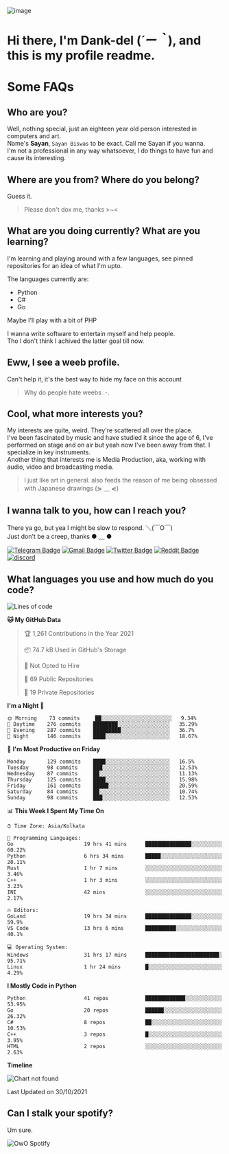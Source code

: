 ![image](https://user-images.githubusercontent.com/63096193/125182844-29f20800-e22f-11eb-8dc9-b0f2d29647bb.png)

# **Hi there, I'm Dank-del (*´ー｀*), and this is my profile readme.**
<!--  [![Profile views](https://gpvc.arturio.dev/dank-del)](https://github.com/dank-del) -->
# Some FAQs

## **Who are you?**

Well, nothing special, just an eighteen year old person interested in computers and art. \
Name's **Sayan**, `Sayan Biswas` to be exact. Call me Sayan if you wanna. \
I'm not a professional in any way whatsoever, I do things to have fun and cause its interesting.

## **Where are you from? Where do you belong?**

Guess it.
> Please don't dox me, thanks >~<

## **What are you doing currently? What are you learning?**

I'm learning and playing around with a few languages, see pinned repositories for an idea of what I'm upto.

The languages currently are:

- Python
- C#
- Go

Maybe I'll play with a bit of PHP

I wanna write software to entertain myself and help people. \
Tho I don't think I achived the latter goal till now.

## **Eww, I see a weeb profile.**

Can't help it, it's the best way to hide my face on this account
> Why do people hate weebs .-.

## **Cool, what more interests you?**

My interests are quite, weird. They're scattered all over the place. \
I've been fascinated by music and have studied it since the age of 6, I've performed on stage and on air but yeah now I've been away from that. I specialize in key instruments. \
Another thing that interests me is Media Production, aka, working with audio, video and broadcasting media.

> I just like art in general. also feeds the reason of me being obsessed with Japanese drawings (⋟ ﹏ ⋞)

## **I wanna talk to you, how can I reach you?**

There ya go, but yea I might be slow to respond. ＼(￣O￣) \
Just don't be a creep, thanks ● ﹏ ●

[![Telegram Badge](https://img.shields.io/badge/-dank_as_fuck-1ca0f1?style=flat-square&logo=telegram&logoColor=white&link=https://t.me/dank_as_fuck)](https://t.me/dank_as_fuck)
[![Gmail Badge](https://img.shields.io/badge/-chizuru@kanojo.tk-c14438?style=flat-square&logo=Gmail&logoColor=white&link=mailto:chizuru@kanojo.tk)](mailto:chizuru@kanojo.tk)
[![Twitter Badge](https://img.shields.io/twitter/follow/TheDankDel?style=social)](https://twitter.com/TheDankDel)
[![Reddit Badge](https://img.shields.io/reddit/user-karma/combined/dank_as_fuck_?style=social)](https://www.reddit.com/user/dank_as_fuck_/)
[![discord](https://discord-md-badge.vercel.app/api/shield/506536929152466945?style=social)](https://discordapp.com/users/506536929152466945)

## **What languages you use and how much do you code?**

<!--START_SECTION:waka-->
![Lines of code](https://img.shields.io/badge/From%20Hello%20World%20I%27ve%20Written-945523%20lines%20of%20code-blue)

**🐱 My GitHub Data** 

> 🏆 1,261 Contributions in the Year 2021
 > 
> 📦 74.7 kB Used in GitHub's Storage 
 > 
> 🚫 Not Opted to Hire
 > 
> 📜 69 Public Repositories 
 > 
> 🔑 19 Private Repositories  
 > 
**I'm a Night 🦉** 

```text
🌞 Morning    73 commits     ██░░░░░░░░░░░░░░░░░░░░░░░   9.34% 
🌆 Daytime    276 commits    ████████░░░░░░░░░░░░░░░░░   35.29% 
🌃 Evening    287 commits    █████████░░░░░░░░░░░░░░░░   36.7% 
🌙 Night      146 commits    ████░░░░░░░░░░░░░░░░░░░░░   18.67%

```
📅 **I'm Most Productive on Friday** 

```text
Monday       129 commits    ████░░░░░░░░░░░░░░░░░░░░░   16.5% 
Tuesday      98 commits     ███░░░░░░░░░░░░░░░░░░░░░░   12.53% 
Wednesday    87 commits     ██░░░░░░░░░░░░░░░░░░░░░░░   11.13% 
Thursday     125 commits    ████░░░░░░░░░░░░░░░░░░░░░   15.98% 
Friday       161 commits    █████░░░░░░░░░░░░░░░░░░░░   20.59% 
Saturday     84 commits     ██░░░░░░░░░░░░░░░░░░░░░░░   10.74% 
Sunday       98 commits     ███░░░░░░░░░░░░░░░░░░░░░░   12.53%

```


📊 **This Week I Spent My Time On** 

```text
⌚︎ Time Zone: Asia/Kolkata

💬 Programming Languages: 
Go                       19 hrs 41 mins      ███████████████░░░░░░░░░░   60.22% 
Python                   6 hrs 34 mins       █████░░░░░░░░░░░░░░░░░░░░   20.11% 
Rust                     1 hr 7 mins         ░░░░░░░░░░░░░░░░░░░░░░░░░   3.46% 
C++                      1 hr 3 mins         ░░░░░░░░░░░░░░░░░░░░░░░░░   3.23% 
INI                      42 mins             ░░░░░░░░░░░░░░░░░░░░░░░░░   2.17%

🔥 Editors: 
GoLand                   19 hrs 34 mins      ███████████████░░░░░░░░░░   59.9% 
VS Code                  13 hrs 6 mins       ██████████░░░░░░░░░░░░░░░   40.1%

💻 Operating System: 
Windows                  31 hrs 17 mins      ████████████████████████░   95.71% 
Linux                    1 hr 24 mins        █░░░░░░░░░░░░░░░░░░░░░░░░   4.29%

```

**I Mostly Code in Python** 

```text
Python                   41 repos            █████████████░░░░░░░░░░░░   53.95% 
Go                       20 repos            ██████░░░░░░░░░░░░░░░░░░░   26.32% 
C#                       8 repos             ██░░░░░░░░░░░░░░░░░░░░░░░   10.53% 
C++                      3 repos             █░░░░░░░░░░░░░░░░░░░░░░░░   3.95% 
HTML                     2 repos             ░░░░░░░░░░░░░░░░░░░░░░░░░   2.63%

```


**Timeline**

![Chart not found](https://raw.githubusercontent.com/Dank-del/Dank-del/main/charts/bar_graph.png) 


 Last Updated on 30/10/2021
<!--END_SECTION:waka-->

## **Can I stalk your spotify?**

Um sure.

![OwO Spotify](https://spotify-recently-played-readme.vercel.app/api?user=31fdrsslnr7nvq4ytqwtw7c4rxfm&count=5)
